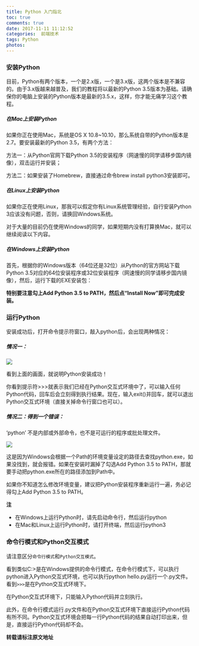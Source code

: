 ```yaml
---
title: Python 入门指北
toc: true
comments: true
date: 2017-11-11 11:12:52
categories:  前端技术
tags: Python
photos:
---
```



<!--more-->

### 安装Python

目前，Python有两个版本，一个是2.x版，一个是3.x版，这两个版本是不兼容的。由于3.x版越来越普及，我们的教程将以最新的Python 3.5版本为基础。请确保你的电脑上安装的Python版本是最新的3.5.x，这样，你才能无痛学习这个教程。

##### 在Mac上安装Python

如果你正在使用Mac，系统是OS X 10.8~10.10，那么系统自带的Python版本是2.7。要安装最新的Python 3.5，有两个方法：

方法一：从Python官网下载Python 3.5的安装程序（网速慢的同学请移步国内镜像），双击运行并安装；

方法二：如果安装了Homebrew，直接通过命令brew install python3安装即可。

##### 在Linux上安装Python

如果你正在使用Linux，那我可以假定你有Linux系统管理经验，自行安装Python 3应该没有问题，否则，请换回Windows系统。

对于大量的目前仍在使用Windows的同学，如果短期内没有打算换Mac，就可以继续阅读以下内容。

##### 在Windows上安装Python

首先，根据你的Windows版本（64位还是32位）从Python的官方网站下载Python 3.5对应的64位安装程序或32位安装程序（网速慢的同学请移步国内镜像），然后，运行下载的EXE安装包：

**特别要注意勾上Add Python 3.5 to PATH，然后点“Install Now”即可完成安装。**

### 运行Python

安装成功后，打开命令提示符窗口，敲入python后，会出现两种情况：

##### 情况一：

![](https://ws4.sinaimg.in/large/006tNc79gy1fldzle3hvrj30dl06fdfo.jpg)

看到上面的画面，就说明Python安装成功！

你看到提示符>>>就表示我们已经在Python交互式环境中了，可以输入任何Python代码，回车后会立刻得到执行结果。现在，输入exit()并回车，就可以退出Python交互式环境（直接关掉命令行窗口也可以）。

##### 情况二：得到一个错误：

‘python’ 不是内部或外部命令，也不是可运行的程序或批处理文件。

![](https://ws2.sinaimg.in/large/006tNc79gy1fldzk2f0qrj30dl06fmwy.jpg)

这是因为Windows会根据一个Path的环境变量设定的路径去查找python.exe，如果没找到，就会报错。如果在安装时漏掉了勾选Add Python 3.5 to PATH，那就要手动把python.exe所在的路径添加到Path中。

如果你不知道怎么修改环境变量，建议把Python安装程序重新运行一遍，务必记得勾上Add Python 3.5 to PATH。

**注**

* 在Windows上运行Python时，请先启动命令行，然后运行python
* 在Mac和Linux上运行Python时，请打开终端，然后运行python3

### 命令行模式和Python交互模式

请注意区分`命令行模式`和`Python交互模式`。

看到类似C:\>是在Windows提供的命令行模式，在命令行模式下，可以执行python进入Python交互式环境，也可以执行python hello.py运行一个.py文件。看到`>>>`是在Python交互式环境下。

在Python交互式环境下，只能输入Python代码并立刻执行。

此外，在命令行模式运行.py文件和在Python交互式环境下直接运行Python代码有所不同。Python交互式环境会把每一行Python代码的结果自动打印出来，但是，直接运行Python代码却不会。


**转载请标注原文地址**

